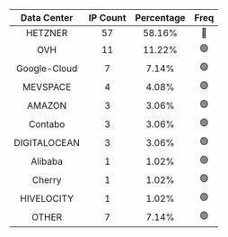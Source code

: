 | Data Center | IP Count | Percentage | Freq |
|:------------:|:--------:|:-----------:|:-----:|
| HETZNER | 57 | 58.16% | 🔴 |
| OVH | 11 | 11.22% | 🟢 |
| Google-Cloud | 7 | 7.14% | 🟢 |
| MEVSPACE | 4 | 4.08% | 🟢 |
| AMAZON | 3 | 3.06% | 🟢 |
| Contabo | 3 | 3.06% | 🟢 |
| DIGITALOCEAN | 3 | 3.06% | 🟢 |
| Alibaba | 1 | 1.02% | 🟢 |
| Cherry | 1 | 1.02% | 🟢 |
| HIVELOCITY | 1 | 1.02% | 🟢 |
| OTHER | 7 | 7.14% | 🟢 |